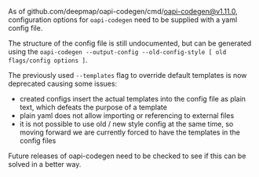As of github.com/deepmap/oapi-codegen/cmd/oapi-codegen@v1.11.0, configuration options for `oapi-codegen` need to be supplied with a yaml config file.

The structure of the config file is still undocumented, but can be generated using the `oapi-codegen --output-config --old-config-style [ old flags/config options ]`.

The previously used `--templates` flag to override default templates is now deprecated causing some issues:
- created configs insert the actual templates into the config file as plain text, which defeats the purpose of a template
- plain yaml does not allow importing or referencing to external files
- it is not possible to use old / new style config at the same time, so moving forward we are currently forced to have the templates in the config files

Future releases of oapi-codegen need to be checked to see if this can be solved in a better way.